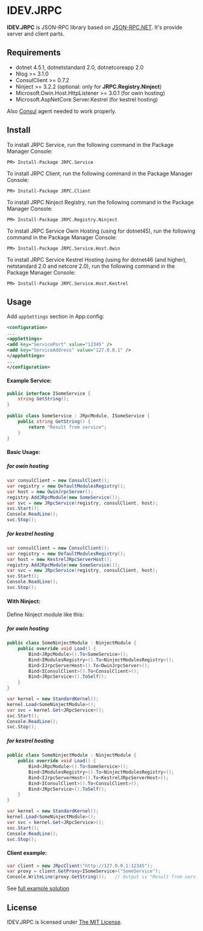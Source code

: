 # IDEV.JRPC #

**IDEV.JRPC** is JSON-RPC library based on [JSON-RPC.NET](https://github.com/Astn/JSON-RPC.NET). It's provide server and client parts.

## Requirements ##

* dotnet 4.5.1, dotnetstandard 2.0, dotnetcoreapp 2.0
* Nlog >= 3.1.0
* ConsulClient >= 0.7.2
* Ninject >= 3.2.2 (optional: only for **JRPC.Registry.Ninject**)
* Microsoft.Owin.Host.HttpListener >= 3.0.1 (for owin hosting) 
* Microsoft.AspNetCore.Server.Kestrel (for kestrel hosting)

Also [Consul](https://www.consul.io) agent needed to work properly.

## Install ##

To install JRPC Service, run the following command in the Package Manager Console:
```
PM> Install-Package JRPC.Service
```

To install JRPC Client, run the following command in the Package Manager Console:
```
PM> Install-Package JRPC.Client
```

To install JRPC Ninject Registry, run the following command in the Package Manager Console:
```
PM> Install-Package JRPC.Registry.Ninject
```

To install JRPC Service Owin Hosting (using for dotnet45), run the following command in the Package Manager Console:
```
PM> Install-Package JRPC.Service.Host.Owin
```

To install JRPC Service Kestrel Hosting (using for dotnet46 (and higher), netstandard 2.0 and netcore 2.0), run the following command in the Package Manager Console:
```
PM> Install-Package JRPC.Service.Host.Kestrel
```


## Usage ##

Add `appSettings` section in App.config:
```XML
<configuration>
...
<appSettings>
<add key="ServicePort" value="12345" />
<add key="ServiceAddress" value="127.0.0.1" />
</appSettings>
...
</configuration>
```

#### Example Service:

```csharp
public interface ISomeService {
    string GetString();
}
 
public class SomeService : JRpcModule, ISomeService {  
    public string GetString() {
        return "Result from service";
    }
}
```

#### Basic Usage:

##### for owin hosting

```csharp
var consulClient = new ConsulClient();
var registry = new DefaultModulesRegistry();
var host = new OwinJrpcServer();
registry.AddJRpcModule(new SomeService());
var svc = new JRpcService(registry, consulClient, host);
svc.Start();
Console.ReadLine();
svc.Stop();
```

##### for kestrel hosting

```csharp
var consulClient = new ConsulClient();
var registry = new DefaultModulesRegistry();
var host = new KestrelJRpcServerHost();
registry.AddJRpcModule(new SomeService());
var svc = new JRpcService(registry, consulClient, host);
svc.Start();
Console.ReadLine();
svc.Stop();
```

#### With Ninject:

Define Ninject module like this:

##### for owin hosting

```csharp
public class SomeNinjectModule : NinjectModule {
    public override void Load() {
        Bind<JRpcModule>().To<SomeService>();
        Bind<IModulesRegistry>().To<NinjectModulesRegistry>();
        Bind<IJrpcServerHost>().To<OwinJrpcServer>();
        Bind<IConsulClient>().To<ConsulClient>();
        Bind<JRpcService>().ToSelf();
    }
}
```

```csharp
var kernel = new StandardKernel();
kernel.Load<SomeNinjectModule>();
var svc = kernel.Get<JRpcService>();
svc.Start();
Console.ReadLine();
svc.Stop();
```

##### for kestrel hosting

```csharp
public class SomeNinjectModule : NinjectModule {
    public override void Load() {
        Bind<JRpcModule>().To<SomeService>();
        Bind<IModulesRegistry>().To<NinjectModulesRegistry>();
        Bind<IJrpcServerHost>().To<KestrelJRpcServerHost>();
        Bind<IConsulClient>().To<ConsulClient>();
        Bind<JRpcService>().ToSelf();
    }
}
```

```csharp
var kernel = new StandardKernel();
kernel.Load<SomeNinjectModule>();
var svc = kernel.Get<JRpcService>();
svc.Start();
Console.ReadLine();
svc.Stop();
```

#### Client example:

```csharp
var client = new JRpcClient("http://127.0.0.1:12345");
var proxy = client.GetProxy<ISomeService>("SomeService");
Console.WriteLine(proxy.GetString());   // Output is "Result from service"
```

See [full example solution](https://github.com/ingateDevelopment/IDEV.JRPC.Example)

## License ##

IDEV.JRPC is licensed under [The MIT License](https://opensource.org/licenses/MIT).
